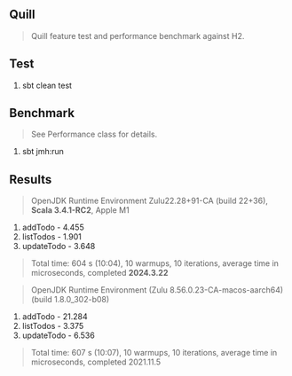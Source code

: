 Quill
-----
>Quill feature test and performance benchmark against H2.

Test
----
1. sbt clean test

Benchmark
---------
>See Performance class for details.
1. sbt jmh:run

Results
-------
>OpenJDK Runtime Environment Zulu22.28+91-CA (build 22+36), **Scala 3.4.1-RC2**, Apple M1
1. addTodo - 4.455
2. listTodos - 1.901
3. updateTodo - 3.648
>Total time: 604 s (10:04), 10 warmups, 10 iterations, average time in microseconds, completed **2024.3.22**

>OpenJDK Runtime Environment (Zulu 8.56.0.23-CA-macos-aarch64) (build 1.8.0_302-b08)
1. addTodo - 21.284
2. listTodos - 3.375
3. updateTodo - 6.536
>Total time: 607 s (10:07), 10 warmups, 10 iterations, average time in microseconds, completed 2021.11.5